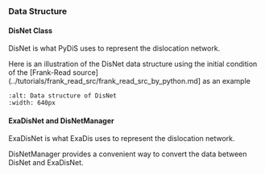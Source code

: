 ### Data Structure


#### DisNet Class
DisNet is what PyDiS uses to represent the dislocation network.

Here is an illustration of the DisNet data structure using the initial condition of the [Frank-Read source](../tutorials/frank_read_src/frank_read_src_by_python.md] as an example
```{figure} DieNet_data_structure.png
:alt: Data structure of DisNet
:width: 640px
```

#### ExaDisNet and DisNetManager
ExaDisNet is what ExaDis uses to represent the dislocation network.

DisNetManager provides a convenient way to convert the data between DisNet and ExaDisNet.

